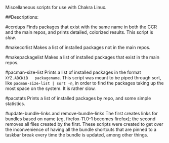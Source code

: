 Miscellaneous scripts for use with Chakra Linux.

##Descriptions:

#ccrdups
Finds packages that exist with the same name in both the CCR and the main repos, and prints detailed, colorized results. This script is *slow*.

#makeccrlist
Makes a list of installed packages not in the main repos.

#makepackagelist
Makes a list of installed packages that exist in the main repos.

#pacman-size-list
Prints a list of installed packages in the format `XYZ.ABCKiB	packagename`. This script was meant to be piped through sort, like `pacman-size-list | sort -n`, in order to find the packages taking up the most space on the system. It is rather slow. 

#pacstats
Prints a list of installed packages by repo, and some simple statistics.

#update-bundle-links and remove-bundle-links
The first creates links for bundles based on name (eg, firefox-11.0-1 becomes firefox); the second removes all files created by the first. These scripts were created to get over the inconvenience of having all the bundle shortcuts that are pinned to a taskbar break every time the bundle is updated, among other things.
